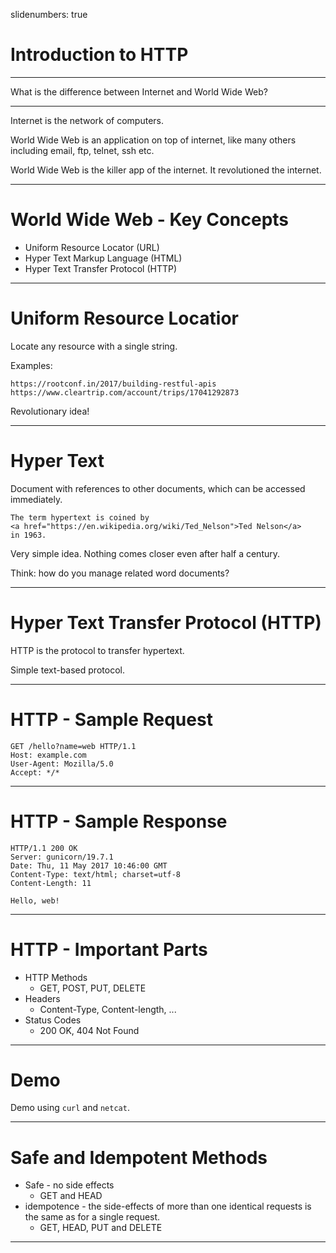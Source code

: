slidenumbers: true

# Introduction to HTTP

---

What is the difference between Internet and World Wide Web?

---

Internet is the network of computers.

World Wide Web is an application on top of internet, like many others including email, ftp, telnet, ssh etc.

World Wide Web is the killer app of the internet. It revolutioned the internet.

---

# World Wide Web - Key Concepts

* Uniform Resource Locator (URL)
* Hyper Text Markup Language (HTML)
* Hyper Text Transfer Protocol (HTTP)

---

# Uniform Resource Locatior

Locate any resource with a single string. 

Examples:

	https://rootconf.in/2017/building-restful-apis
	https://www.cleartrip.com/account/trips/17041292873

Revolutionary idea!

---

# Hyper Text

Document with references to other documents, which can be accessed immediately.

	The term hypertext is coined by 
	<a href="https://en.wikipedia.org/wiki/Ted_Nelson">Ted Nelson</a> 
	in 1963.


Very simple idea. Nothing comes closer even after half a century.

Think: how do you manage related word documents? 

---

# Hyper Text Transfer Protocol (HTTP)

HTTP is the protocol to transfer hypertext.

Simple text-based protocol.

---

# HTTP - Sample Request

	GET /hello?name=web HTTP/1.1
	Host: example.com
	User-Agent: Mozilla/5.0
	Accept: */*

---

# HTTP - Sample Response

	HTTP/1.1 200 OK
	Server: gunicorn/19.7.1
	Date: Thu, 11 May 2017 10:46:00 GMT
	Content-Type: text/html; charset=utf-8
	Content-Length: 11

	Hello, web!

---

# HTTP - Important Parts

* HTTP Methods 
	- GET, POST, PUT, DELETE
* Headers
	- Content-Type, Content-length, ...
* Status Codes
	- 200 OK, 404 Not Found

---

# Demo

Demo using `curl` and `netcat`.

---

# Safe and Idempotent Methods

* Safe - no side effects
	* GET and HEAD
* idempotence - the side-effects of more than one identical requests is the same as for a single request. 
	* GET, HEAD, PUT and DELETE

---


